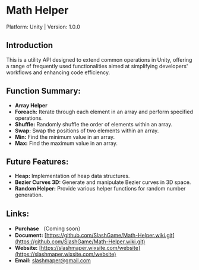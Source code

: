 # Math Helper
Platform: Unity | Version: 1.0.0

## Introduction
This is a utility API designed to extend common operations in Unity, offering a range of frequently used functionalities aimed at simplifying developers' workflows and enhancing code efficiency.

## Function Summary:
* **Array Helper**
* **Foreach:** Iterate through each element in an array and perform specified operations.
* **Shuffle:** Randomly shuffle the order of elements within an array.
* **Swap:** Swap the positions of two elements within an array.
* **Min:** Find the minimum value in an array.
* **Max:** Find the maximum value in an array.

## Future Features:
* **Heap:** Implementation of heap data structures.
* **Bezier Curves 3D:** Generate and manipulate Bezier curves in 3D space.
* **Random Helper:** Provide various helper functions for random number generation.

## Links:
* **Purchase** （Coming soon）
* **Document:** [https://github.com/SlashGame/Math-Helper.wiki.git](https://github.com/SlashGame/Math-Helper.wiki.git)
* **Website:** [https://slashmaper.wixsite.com/website](https://slashmaper.wixsite.com/website)
* **Email:** [slashmaper@gmail.com](slashmaper@gmail.com)
